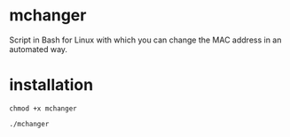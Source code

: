 # mchanger
Script in Bash for Linux with which you can change the MAC address in an automated way.

# installation

```chmod +x mchanger```

``` ./mchanger ```

